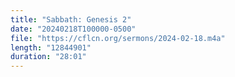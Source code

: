 ```yaml
---
title: "Sabbath: Genesis 2"
date: "20240218T100000-0500"
file: "https://cflcn.org/sermons/2024-02-18.m4a"
length: "12844901"
duration: "28:01"
---
```


